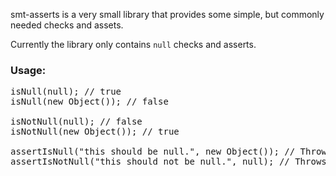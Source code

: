 smt-asserts is a very small library that provides some simple, but commonly needed checks and assets.

Currently the library only contains `null` checks and asserts.

### Usage:

<pre class="source">
<span class="methodName">isNull</span><span class="parentheses">(</span>null<span class="parentheses">)</span>; <span class="comment">// true</span>
<span class="methodName">isNull</span><span class="parentheses">(</span>new Object<span class="parentheses">())</span>; <span class="comment">// false</span>

<span class="methodName">isNotNull</span><span class="parentheses">(</span>null<span class="parentheses">)</span>; <span class="comment">// false</span>
<span class="methodName">isNotNull</span><span class="parentheses">(</span>new Object<span class="parentheses">())</span>; <span class="comment">// true</span>

<span class="methodName">assertIsNull</span><span class="parentheses">(</span>"this should be null.", new Object<span class="parentheses">())</span>; <span class="comment">// Throws Assertions Error with string as message.</span>
<span class="methodName">assertIsNotNull</span><span class="parentheses">(</span>"this should not be null.", null<span class="parentheses">)</span>; <span class="comment">// Throws Assertions Error with string as message.</span>
</pre>